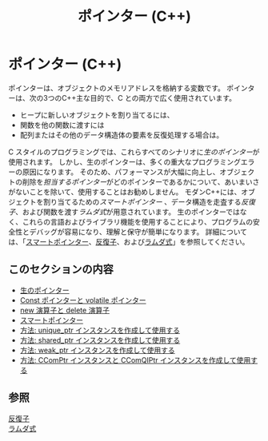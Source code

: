 ﻿---
title: ポインター (C++)
ms.date: 11/19/2019
description: Microsoft C++における生のポインターとスマートポインターについて説明します。
helpviewer_keywords:
- pointers (C++)
ms.assetid: 595387c5-8e58-4670-848f-344c7caf985e
ms.openlocfilehash: 21dcc55048e9e378f370f25254e1910b05e49d69
ms.sourcegitcommit: 654aecaeb5d3e3fe6bc926bafd6d5ace0d20a80e
ms.translationtype: MT
ms.contentlocale: ja-JP
ms.lasthandoff: 11/20/2019
ms.locfileid: "74246415"
---
# <a name="pointers-c"></a>ポインター (C++)

ポインターは、オブジェクトのメモリアドレスを格納する変数です。 ポインターは、次の3つのC++主な目的で、C との両方で広く使用されています。

- ヒープに新しいオブジェクトを割り当てるには、
- 関数を他の関数に渡すには
- 配列またはその他のデータ構造体の要素を反復処理する場合は。

C スタイルのプログラミングでは、これらすべてのシナリオに*生のポインター*が使用されます。 しかし、生のポインターは、多くの重大なプログラミングエラーの原因になります。 そのため、パフォーマンスが大幅に向上し、オブジェクトの削除を*担当するポインター*がどのポインターであるかについて、あいまいさがないことを除いて、使用することはお勧めしません。 モダンC++には、オブジェクトを割り当てるための*スマートポインター* 、データ構造を走査する*反復子*、および関数を渡す*ラムダ式*が用意されています。 生のポインターではなく、これらの言語およびライブラリ機能を使用することにより、プログラムの安全性とデバッグが容易になり、理解と保守が簡単になります。 詳細については、「[スマートポインター](smart-pointers-modern-cpp.md)、[反復子](../standard-library/iterators.md)、および[ラムダ式](lambda-expressions-in-cpp.md)」を参照してください。

## <a name="in-this-section"></a>このセクションの内容

- [生のポインター](raw-pointers.md)
- [Const ポインターと volatile ポインター](const-and-volatile-pointers.md)
- [new 演算子と delete 演算子](new-and-delete-operators.md)
- [スマートポインター](smart-pointers-modern-cpp.md)
- [方法: unique_ptr インスタンスを作成して使用する](how-to-create-and-use-unique-ptr-instances.md)
- [方法: shared_ptr インスタンスを作成して使用する](how-to-create-and-use-shared-ptr-instances.md)
- [方法: weak_ptr インスタンスを作成して使用する](how-to-create-and-use-weak-ptr-instances.md)
- [方法: CComPtr インスタンスと CComQIPtr インスタンスを作成して使用する](how-to-create-and-use-ccomptr-and-ccomqiptr-instances.md)

## <a name="see-also"></a>参照

[反復子](../standard-library/iterators.md)</br>
[ラムダ式](lambda-expressions-in-cpp.md)
